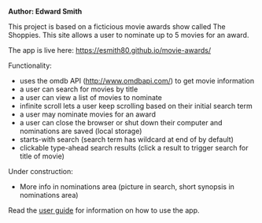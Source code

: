 **Author: Edward Smith**

This project is based on a ficticious movie awards show called The Shoppies. This site allows a user to nominate up to 5 movies for an award. 

The app is live here: https://esmith80.github.io/movie-awards/

Functionality:
- uses the omdb API (http://www.omdbapi.com/) to get movie information
- a user can search for movies by title
- a user can view a list of movies to nominate
- infinite scroll lets a user keep scrolling based on their initial search term
- a user may nominate movies for an award
- a user can close the browser or shut down their computer and nominations are saved (local storage)
- starts-with search (search term has wildcard at end of by default)
- clickable type-ahead search results (click a result to trigger search for title of movie)

Under construction:
- More info in nominations area (picture in search, short synopsis in nominations area)

Read the [user guide](user_guide.md) for information on how to use the app.
